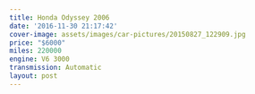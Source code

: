 ```yaml
---
title: Honda Odyssey 2006
date: '2016-11-30 21:17:42'
cover-image: assets/images/car-pictures/20150827_122909.jpg
price: "$6000"
miles: 220000
engine: V6 3000
transmission: Automatic
layout: post
---
```

